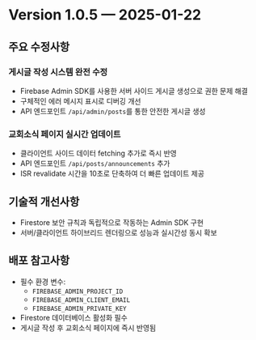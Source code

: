 # Version 1.0.5 — 2025-01-22

## 주요 수정사항

### 게시글 작성 시스템 완전 수정
- Firebase Admin SDK를 사용한 서버 사이드 게시글 생성으로 권한 문제 해결
- 구체적인 에러 메시지 표시로 디버깅 개선
- API 엔드포인트 `/api/admin/posts`를 통한 안전한 게시글 생성

### 교회소식 페이지 실시간 업데이트
- 클라이언트 사이드 데이터 fetching 추가로 즉시 반영
- API 엔드포인트 `/api/posts/announcements` 추가
- ISR revalidate 시간을 10초로 단축하여 더 빠른 업데이트 제공

## 기술적 개선사항
- Firestore 보안 규칙과 독립적으로 작동하는 Admin SDK 구현
- 서버/클라이언트 하이브리드 렌더링으로 성능과 실시간성 동시 확보

## 배포 참고사항
- 필수 환경 변수:
  - `FIREBASE_ADMIN_PROJECT_ID`
  - `FIREBASE_ADMIN_CLIENT_EMAIL`
  - `FIREBASE_ADMIN_PRIVATE_KEY`
- Firestore 데이터베이스 활성화 필수
- 게시글 작성 후 교회소식 페이지에 즉시 반영됨